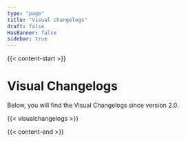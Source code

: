 ```yaml
---
type: "page"
title: "Visual changelogs"
draft: false
HasBanner: false
sidebar: true
---
```


{{< content-start >}}

# Visual Changelogs

Below, you will find the Visual Changelogs since version 2.0.

{{< visualchangelogs >}}

{{< content-end >}}
